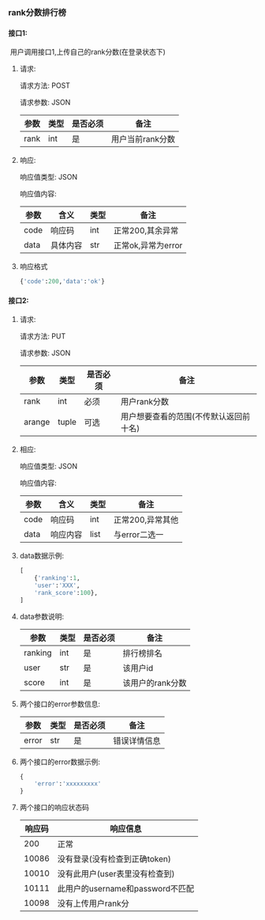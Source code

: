 <h3>rank分数排行榜</h3>
<h4>接口1:</h4>
​	用户调用接口1,上传自己的rank分数(在登录状态下)

1. 请求:

   请求方法:  POST

   请求参数:  JSON

   | 参数 | 类型 | 是否必须 | 备注             |
   | ---- | ---- | -------- | ---------------- |
   | rank | int  | 是       | 用户当前rank分数 |

2. 响应:

   响应值类型: JSON

   响应值内容: 

   | 参数 | 含义     | 类型 | 备注               |
   | ---- | -------- | ---- | ------------------ |
   | code | 响应码   | int  | 正常200,其余异常   |
   | data | 具体内容 | str  | 正常ok,异常为error |

3. 响应格式

   ```python
   {'code':200,'data':'ok'}
   ```

   

<h4>接口2:</h4>

1. 请求:

   请求方法:  PUT

   请求参数:  JSON

   | 参数   | 类型  | 是否必须 | 备注                                   |
   | ------ | ----- | -------- | -------------------------------------- |
   | rank   | int   | 必须     | 用户rank分数                           |
   | arange | tuple | 可选     | 用户想要查看的范围(不传默认返回前十名) |

2. 相应:

   响应值类型: JSON

   响应值内容:

   | 参数 | 含义     | 类型 | 备注             |
   | ---- | -------- | ---- | ---------------- |
   | code | 响应码   | int  | 正常200,异常其他 |
   | data | 响应内容 | list | 与error二选一    |

3. data数据示例:

   ```python
   [
       {'ranking':1,
       'user':'XXX',
       'rank_score':100},
   ]
   ```

4. data参数说明:

   | 参数    | 类型 | 是否必须 | 备注             |
   | ------- | ---- | -------- | ---------------- |
   | ranking | int  | 是       | 排行榜排名       |
   | user    | str  | 是       | 该用户id         |
   | score   | int  | 是       | 该用户的rank分数 |

5. 两个接口的error参数信息:

   | 参数  | 类型 | 是否必须 | 备注         |
   | ----- | ---- | -------- | ------------ |
   | error | str  | 是       | 错误详情信息 |

6. 两个接口的error数据示例:

   ```python
   {
       'error':'xxxxxxxxx'
   }
   ```

7. 两个接口的响应状态码

   | 响应码 | 响应信息                         |
   | ------ | -------------------------------- |
   | 200    | 正常                             |
   | 10086  | 没有登录(没有检查到正确token)    |
   | 10010  | 没有此用户(user表里没有检查到)   |
   | 10111  | 此用户的username和password不匹配 |
   | 10098  | 没有上传用户rank分               |

   
